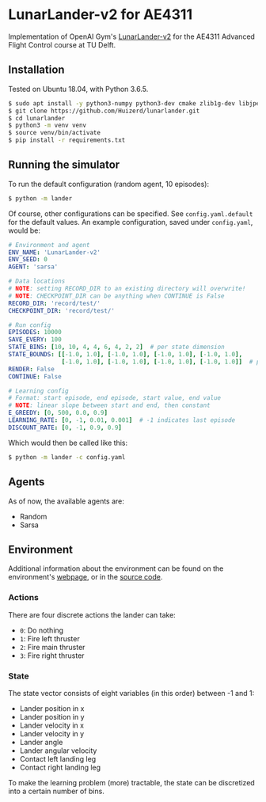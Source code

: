 # LunarLander-v2 for AE4311
Implementation of OpenAI Gym's [LunarLander-v2](https://gym.openai.com/envs/LunarLander-v2/) for the AE4311 Advanced Flight Control course at TU Delft.

## Installation
Tested on Ubuntu 18.04, with Python 3.6.5.
```bash
$ sudo apt install -y python3-numpy python3-dev cmake zlib1g-dev libjpeg-dev xvfb xorg-dev python3-opengl libboost-all-dev libsdl2-dev swig
$ git clone https://github.com/Huizerd/lunarlander.git
$ cd lunarlander
$ python3 -m venv venv
$ source venv/bin/activate
$ pip install -r requirements.txt
```

## Running the simulator
To run the default configuration (random agent, 10 episodes):
```bash
$ python -m lander
```
Of course, other configurations can be specified. See `config.yaml.default` for the default values.
An example configuration, saved under `config.yaml`, would be:
```yaml
# Environment and agent
ENV_NAME: 'LunarLander-v2'
ENV_SEED: 0
AGENT: 'sarsa'

# Data locations
# NOTE: setting RECORD_DIR to an existing directory will overwrite!
# NOTE: CHECKPOINT_DIR can be anything when CONTINUE is False
RECORD_DIR: 'record/test/'
CHECKPOINT_DIR: 'record/test/'

# Run config
EPISODES: 10000
SAVE_EVERY: 100
STATE_BINS: [10, 10, 4, 4, 6, 4, 2, 2]  # per state dimension
STATE_BOUNDS: [[-1.0, 1.0], [-1.0, 1.0], [-1.0, 1.0], [-1.0, 1.0],
               [-1.0, 1.0], [-1.0, 1.0], [-1.0, 1.0], [-1.0, 1.0]]  # per state dimension
RENDER: False
CONTINUE: False

# Learning config
# Format: start episode, end episode, start value, end value
# NOTE: linear slope between start and end, then constant
E_GREEDY: [0, 500, 0.0, 0.9]
LEARNING_RATE: [0, -1, 0.01, 0.001]  # -1 indicates last episode
DISCOUNT_RATE: [0, -1, 0.9, 0.9]


```

Which would then be called like this:
```bash
$ python -m lander -c config.yaml
```

## Agents
As of now, the available agents are:
- Random
- Sarsa

## Environment
Additional information about the environment can be found on the environment's [webpage](https://gym.openai.com/envs/LunarLander-v2/), or in the [source code](https://github.com/openai/gym/blob/master/gym/envs/box2d/lunar_lander.py).
### Actions
There are four discrete actions the lander can take:
- `0`: Do nothing
- `1`: Fire left thruster
- `2`: Fire main thruster
- `3`: Fire right thruster

### State
The state vector consists of eight variables (in this order) between -1 and 1:
- Lander position in x
- Lander position in y
- Lander velocity in x
- Lander velocity in y
- Lander angle
- Lander angular velocity
- Contact left landing leg
- Contact right landing leg

To make the learning problem (more) tractable, the state can be discretized into a certain number of bins.